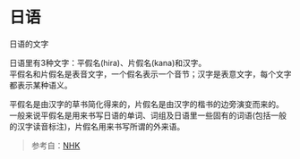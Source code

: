 # 日语

日语的文字

日语里有3种文字：平假名(hira)、片假名(kana)和汉字。  
平假名和片假名是表音文字，一个假名表示一个音节；汉字是表意文字，每个文字都表示某种语义。  

平假名是由汉字的草书简化得来的，片假名是由汉字的楷书的边旁演变而来的。  
一般来说平假名是用来书写日语的单词、词组及日语里一些固有的词语(包括一般的汉字读音标注)，片假名用来书写所谓的外来语。

> 参考自：[NHK](https://www.nhk.or.jp/lesson/zh/letters/hiragana.html)

<Japanese />

<script setup>
import Japanese from '../../.vitepress/components/arts/JapaneseLetter.vue'
</script>
